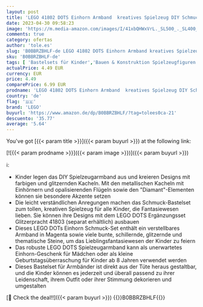 ```yaml
---
layout: post
title: 'LEGO 41802 DOTS Einhorn Armband  kreatives Spielzeug DIY Schmuck-Bastelset mit glitzernden Steinen für Kinder  kleines Geschenk für Mädchen ab 6 Jahren'
date: 2023-04-30 09:58:23
image: 'https://m.media-amazon.com/images/I/41xbQHWxVrL._SL500_._SL400_.jpg'
comments: true
category: ofertas
author: 'tole.es'
slug: 'B0BBRZBHLF-de LEGO 41802 DOTS Einhorn Armband kreatives Spielzeug DIY...'
sku: 'B0BBRZBHLF-de'
tags: [ 'Bastelsets für Kinder','Bauen & Konstruktion Spielzeugfiguren','Bauspielzeug & Konstruktionsspielzeug','Custom Stores','Kunst und Handwerk','LEGO','Lego Classic','Schmuckbastelsets für Kinder','Self Service','Spielzeug','lego','🇩🇪', ]
actualPrice: 4.49 EUR
currency: EUR
price: 4.49
comparePrice: 6.99 EUR
prodname: 'LEGO 41802 DOTS Einhorn Armband  kreatives Spielzeug DIY Schmuck-Bastelset mit glitzernden Steinen für Kinder  kleines Geschenk für Mädchen ab 6 Jahren'
country: 'de'
flag: '🇩🇪'
brand: 'LEGO'
buyurl: 'https://www.amazon.de/dp/B0BBRZBHLF/?tag=tolees0ca-21'
descuento: '35.77'
average: '5.64'
---
```


You've got [{{< param title >}}]({{< param buyurl >}}) at the following link:

[![{{< param prodname >}}]({{< param image >}})]({{< param buyurl >}})

ℹ️:

- Kinder legen das DIY Spielzeugarmband aus und kreieren Designs mit farbigen und glitzernden Kacheln. Mit den metallischen Kacheln mit Einhörnern und opalisierenden Flügeln sowie den "Diamant"-Elementen können sie besondere Akzente setzen
- Die leicht verständlichen Anregungen machen das Schmuck-Bastelset zum tollen, kreativen Spielzeug für alle Kinder, die Fantasiewesen lieben. Sie können ihre Designs mit dem LEGO DOTS Ergänzungsset Glitzerpracht 41803 (separat erhältlich) ausbauen
- Dieses LEGO DOTs Einhorn Schmuck-Set enthält ein verstellbares Armband in Magenta sowie viele bunte, schillernde, glitzernde und thematische Steine, um das Lieblingsfantasiewesen der Kinder zu feiern
- Das robuste LEGO DOTS Spielzeugarmband kann als unerwartetes Einhorn-Geschenk für Mädchen oder als kleine Geburtstagsüberraschung für Kinder ab 8 Jahren verwendet werden
- Dieses Bastelset für Armbänder ist direkt aus der Tüte heraus gestaltbar, und die Kinder können es jederzeit und überall passend zu ihrer Leidenschaft, ihrem Outfit oder ihrer Stimmung dekorieren und umgestalten

[🛒 Check the deal!!]({{< param buyurl >}})
{{<world>}}B0BBRZBHLF{{</world>}}
